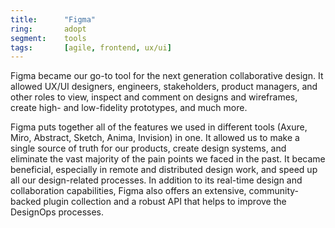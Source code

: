 ```yaml
---
title:      "Figma"
ring:       adopt
segment:    tools
tags:       [agile, frontend, ux/ui]
---
```


Figma became our go-to tool for the next generation collaborative design. It allowed UX/UI designers, engineers, stakeholders,  product managers, and other roles to view, inspect and comment on designs and wireframes, create high- and low-fidelity prototypes, and much more.

Figma puts together all of the features we used in different tools (Axure, Miro, Abstract, Sketch, Anima, Invision) in one. It allowed us to make a single source of truth for our products, create design systems, and eliminate the vast majority of the pain points we faced in the past. It became beneficial, especially in remote and distributed design work, and speed up all our design-related processes. In addition to its real-time design and collaboration capabilities, Figma also offers an extensive, community-backed plugin collection and a robust API that helps to improve the DesignOps processes.
